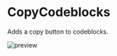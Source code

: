 # CopyCodeblocks
Adds a copy button to codeblocks.

![preview](https://raw.githubusercontent.com/Neodymium7/BetterDiscordStuff/main/CopyCodeblocks/assets/preview.png)